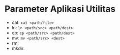 # Parameter Aplikasi Utilitas
- cat: `cat <path/file>`
- ln: `ln <path/src> <path/dest>`
- cp: `cp <path/src> <path/dest>`
- mv: `mv <path/src> <dest>`
- rm: ` `
- mkdir: ` `
